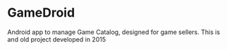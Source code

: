 # GameDroid
Android app to manage Game Catalog, designed for game sellers. This is and old project developed in 2015
